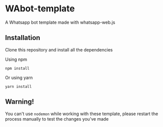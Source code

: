 # WAbot-template
A Whatsapp bot template made with whatsapp-web.js

## Installation
Clone this repository and install all the dependencies

Using npm
```
npm install
```
Or using yarn
```
yarn install
```

## Warning!
You can't use `nodemon` while working with these template, please restart the process manually to test the changes you've made
